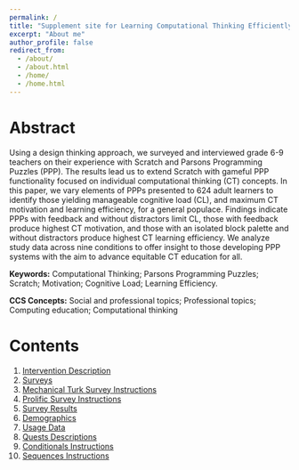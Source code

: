 ```yaml
---
permalink: /
title: "Supplement site for Learning Computational Thinking Efficiently submitted to the Twenty-Fourth Australasian Computing Education Conference"
excerpt: "About me"
author_profile: false
redirect_from: 
  - /about/
  - /about.html
  - /home/
  - /home.html
---
```


Abstract
======
Using a design thinking approach, we surveyed and interviewed
grade 6-9 teachers on their experience with Scratch and Parsons
Programming Puzzles (PPP). The results lead us to extend Scratch
with gameful PPP functionality focused on individual
computational thinking (CT) concepts. In this paper, we vary
elements of PPPs presented to 624 adult learners to identify those
yielding manageable cognitive load (CL), and maximum CT
motivation and learning efficiency, for a general populace.
Findings indicate PPPs with feedback and without distractors limit
CL, those with feedback produce highest CT motivation, and
those with an isolated block palette and without distractors
produce highest CT learning efficiency. We analyze study data
across nine conditions to offer insight to those developing PPP
systems with the aim to advance equitable CT education for all.

**Keywords:** Computational Thinking; Parsons Programming Puzzles; Scratch;
              Motivation; Cognitive Load; Learning Efficiency.

**CCS Concepts:** Social and professional topics; Professional topics; Computing
              education; Computational thinking

Contents
======
1. [Intervention Description](/intervention/)
1. [Surveys](/surveys/)
1. [Mechanical Turk Survey Instructions](/mturk_survey/)
1. [Prolific Survey Instructions](/prolific_instructions/)
1. [Survey Results](/survey_results/)
1. [Demographics](/demographics/)
1. [Usage Data](/usage_data/)
1. [Quests Descriptions](/puzzles_quests/)
1. [Conditionals Instructions](/conditionals_instructions/)
1. [Sequences Instructions](/sequences_instructions/)